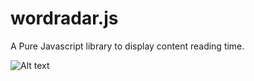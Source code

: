 wordradar.js
============

A Pure Javascript library to display content reading time.


![Alt text](http://i.imgur.com/GuynzPt.png)

